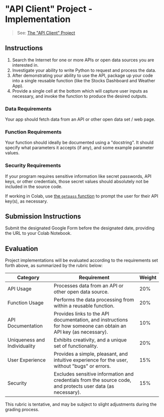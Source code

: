 # "API Client" Project - Implementation

> See: [The "API Client" Project](README.md)

## Instructions

  1. Search the Internet for one or more APIs or open data sources you are interested in.
  2. Investigate your ability to write Python to request and process the data.
  3. After demonstrating your ability to use the API, package up your code into a single reusable function (like the Stocks Dashboard and Weather App).
  4. Provide a single cell at the bottom which will capture user inputs as necessary, and invoke the function to produce the desired outputs.

### Data Requirements

Your app should fetch data from an API or other open data set / web page.

### Function Requirements

Your function should ideally be documented using a "docstring". It should specify what parameters it accepts (if any), and some example parameter values.

### Security Requirements

If your program requires sensitive information like secret passwords, API keys, or other credentials, those secret values should absolutely not be included in the source code.

If working in Colab, use [the `getpass` function](/notes/python/modules/getpass.md) to prompt the user for their API key(s), as necessary.

## Submission Instructions

Submit the designated Google Form before the designated date, providing the URL to your Colab Notebook.

## Evaluation

Project implementations will be evaluated according to the requirements set forth above, as summarized by the rubric below:

Category | Requirement | Weight
--- | --- | ---
API Usage | Processes data from an API or other open data source. | 20%
Function Usage | Performs the data processing from within a reusable function. | 20%
API Documentation | Provides links to the API documentation, and instructions for how someone can obtain an API key (as necessary). | 10%
Uniqueness and Individuality | Exhibits creativity, and a unique set of functionality. | 20%
User Experience | Provides a simple, pleasant, and intuitive experience for the user, without "bugs" or errors. | 15%
Security | Excludes sensitive information and credentials from the source code, and protects user data (as necessary). | 15%

This rubric is tentative, and may be subject to slight adjustments during the grading process.
